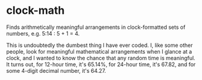 # clock-math
Finds arithmetically meaningful arrangements in clock-formatted sets of numbers, e.g. 5:14 : 5 + 1 = 4.

This is undoubtedly the dumbest thing I have ever coded.  I, like some other people, look for meaningful mathematical 
arrangements when I glance at a clock, and I wanted to know the chance that any random time is meaningful.
It turns out, for 12-hour time, it's 65.14%, for 24-hour time, it's 67.82, and for some 4-digit decimal number, it's 64.27.

